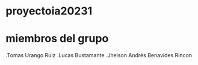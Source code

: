 # proyectoia20231
# miembros del grupo
.Tomas Urango Ruiz
.Lucas Bustamante
.Jheison Andrés Benavides Rincon
